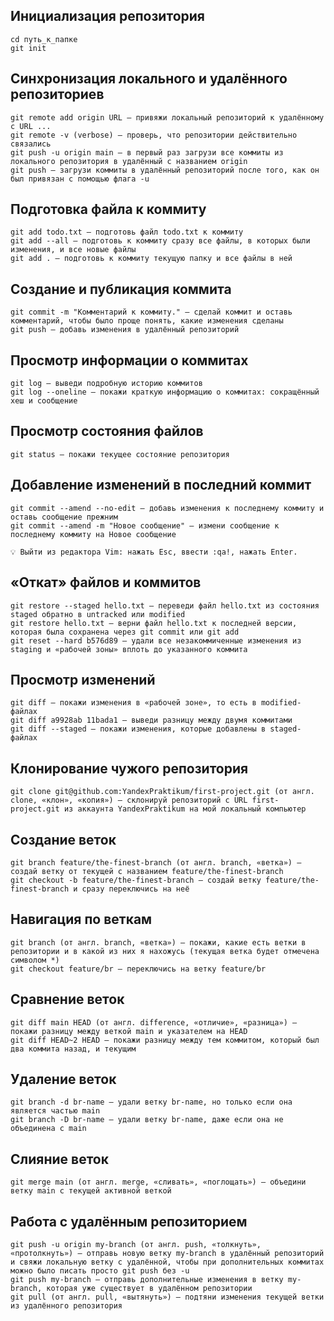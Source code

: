 ## Инициализация репозитория

```
cd путь_к_папке
git init
```

## Синхронизация локального и удалённого репозиториев

```
git remote add origin URL — привяжи локальный репозиторий к удалённому с URL ...
git remote -v (verbose) — проверь, что репозитории действительно связались
git push -u origin main — в первый раз загрузи все коммиты из локального репозитория в удалённый с названием origin
git push — загрузи коммиты в удалённый репозиторий после того, как он был привязан с помощью флага -u
```

## Подготовка файла к коммиту

```
git add todo.txt — подготовь файл todo.txt к коммиту
git add --all — подготовь к коммиту сразу все файлы, в которых были изменения, и все новые файлы
git add . — подготовь к коммиту текущую папку и все файлы в ней
```

## Создание и публикация коммита

```
git commit -m "Комментарий к коммиту." — сделай коммит и оставь комментарий, чтобы было проще понять, какие изменения сделаны
git push — добавь изменения в удалённый репозиторий
```

## Просмотр информации о коммитах

```
git log — выведи подробную историю коммитов
git log --oneline — покажи краткую информацию о коммитах: сокращённый хеш и сообщение
```

## Просмотр состояния файлов

```
git status — покажи текущее состояние репозитория
```

## Добавление изменений в последний коммит

```
git commit --amend --no-edit — добавь изменения к последнему коммиту и оставь сообщение прежним
git commit --amend -m "Новое сообщение" — измени сообщение к последнему коммиту на Новое сообщение

💡 Выйти из редактора Vim: нажать Esc, ввести :qa!, нажать Enter.
```

## «Откат» файлов и коммитов

```
git restore --staged hello.txt — переведи файл hello.txt из состояния staged обратно в untracked или modified
git restore hello.txt — верни файл hello.txt к последней версии, которая была сохранена через git commit или git add
git reset --hard b576d89 — удали все незакоммиченные изменения из staging и «рабочей зоны» вплоть до указанного коммита
```

## Просмотр изменений

```
git diff — покажи изменения в «рабочей зоне», то есть в modified-файлах
git diff a9928ab 11bada1 — выведи разницу между двумя коммитами
git diff --staged — покажи изменения, которые добавлены в staged-файлах
```

## Клонирование чужого репозитория

```
git clone git@github.com:YandexPraktikum/first-project.git (от англ. clone, «клон», «копия») — склонируй репозиторий с URL first-project.git из аккаунта YandexPraktikum на мой локальный компьютер
```

## Создание веток

```
git branch feature/the-finest-branch (от англ. branch, «ветка») — создай ветку от текущей с названием feature/the-finest-branch
git checkout -b feature/the-finest-branch — создай ветку feature/the-finest-branch и сразу переключись на неё
```

## Навигация по веткам

```
git branch (от англ. branch, «ветка») — покажи, какие есть ветки в репозитории и в какой из них я нахожусь (текущая ветка будет отмечена символом *)
git checkout feature/br — переключись на ветку feature/br
```

## Сравнение веток

```
git diff main HEAD (от англ. difference, «отличие», «разница») — покажи разницу между веткой main и указателем на HEAD
git diff HEAD~2 HEAD — покажи разницу между тем коммитом, который был два коммита назад, и текущим
```

## Удаление веток

```
git branch -d br-name — удали ветку br-name, но только если она является частью main
git branch -D br-name — удали ветку br-name, даже если она не объединена с main
```

## Слияние веток

```
git merge main (от англ. merge, «сливать», «поглощать») — объедини ветку main с текущей активной веткой 
```

## Работа с удалённым репозиторием
```
git push -u origin my-branch (от англ. push, «толкнуть», «протолкнуть») — отправь новую ветку my-branch в удалённый репозиторий и свяжи локальную ветку с удалённой, чтобы при дополнительных коммитах можно было писать просто git push без -u
git push my-branch — отправь дополнительные изменения в ветку my-branch, которая уже существует в удалённом репозитории
git pull (от англ. pull, «вытянуть») — подтяни изменения текущей ветки из удалённого репозитория
```


